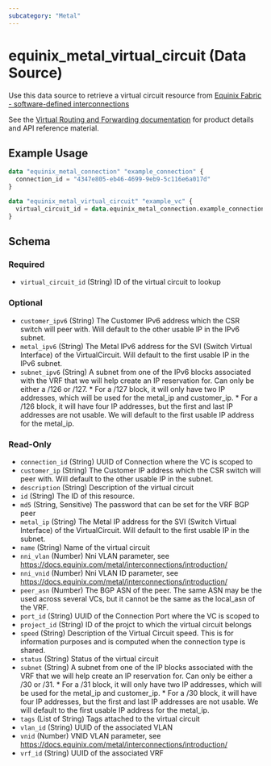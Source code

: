 ```yaml
---
subcategory: "Metal"
---
```


# equinix_metal_virtual_circuit (Data Source)

Use this data source to retrieve a virtual circuit resource from [Equinix Fabric - software-defined interconnections](https://docs.equinix.com/metal/interconnections/introduction/)

See the [Virtual Routing and Forwarding documentation](https://docs.equinix.com/metal/networking/vrf/) for product details and API reference material.

## Example Usage

```terraform
data "equinix_metal_connection" "example_connection" {
  connection_id = "4347e805-eb46-4699-9eb9-5c116e6a017d"
}

data "equinix_metal_virtual_circuit" "example_vc" {
  virtual_circuit_id = data.equinix_metal_connection.example_connection.ports[1].virtual_circuit_ids[0]
}
```

<!-- schema generated by tfplugindocs -->
## Schema

### Required

- `virtual_circuit_id` (String) ID of the virtual circuit to lookup

### Optional

- `customer_ipv6` (String) The Customer IPv6 address which the CSR switch will peer with. Will default to the other usable IP in the IPv6 subnet.
- `metal_ipv6` (String) The Metal IPv6 address for the SVI (Switch Virtual Interface) of the VirtualCircuit. Will default to the first usable IP in the IPv6 subnet.
- `subnet_ipv6` (String) A subnet from one of the IPv6 blocks associated with the VRF that we will help create an IP reservation for. Can only be either a /126 or /127.
				 * For a /127 block, it will only have two IP addresses, which will be used for the metal_ip and customer_ip.
				 * For a /126 block, it will have four IP addresses, but the first and last IP addresses are not usable. We will default to the first usable IP address for the metal_ip.

### Read-Only

- `connection_id` (String) UUID of Connection where the VC is scoped to
- `customer_ip` (String) The Customer IP address which the CSR switch will peer with. Will default to the other usable IP in the subnet.
- `description` (String) Description of the virtual circuit
- `id` (String) The ID of this resource.
- `md5` (String, Sensitive) The password that can be set for the VRF BGP peer
- `metal_ip` (String) The Metal IP address for the SVI (Switch Virtual Interface) of the VirtualCircuit. Will default to the first usable IP in the subnet.
- `name` (String) Name of the virtual circuit
- `nni_vlan` (Number) Nni VLAN parameter, see https://docs.equinix.com/metal/interconnections/introduction/
- `nni_vnid` (Number) Nni VLAN ID parameter, see https://docs.equinix.com/metal/interconnections/introduction/
- `peer_asn` (Number) The BGP ASN of the peer. The same ASN may be the used across several VCs, but it cannot be the same as the local_asn of the VRF.
- `port_id` (String) UUID of the Connection Port where the VC is scoped to
- `project_id` (String) ID of the projct to which the virtual circuit belongs
- `speed` (String) Description of the Virtual Circuit speed. This is for information purposes and is computed when the connection type is shared.
- `status` (String) Status of the virtual circuit
- `subnet` (String) A subnet from one of the IP blocks associated with the VRF that we will help create an IP reservation for. Can only be either a /30 or /31.
				 * For a /31 block, it will only have two IP addresses, which will be used for the metal_ip and customer_ip.
				 * For a /30 block, it will have four IP addresses, but the first and last IP addresses are not usable. We will default to the first usable IP address for the metal_ip.
- `tags` (List of String) Tags attached to the virtual circuit
- `vlan_id` (String) UUID of the associated VLAN
- `vnid` (Number) VNID VLAN parameter, see https://docs.equinix.com/metal/interconnections/introduction/
- `vrf_id` (String) UUID of the associated VRF

